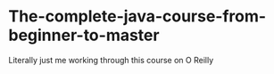 # The-complete-java-course-from-beginner-to-master

Literally just me working through this course on O Reilly
